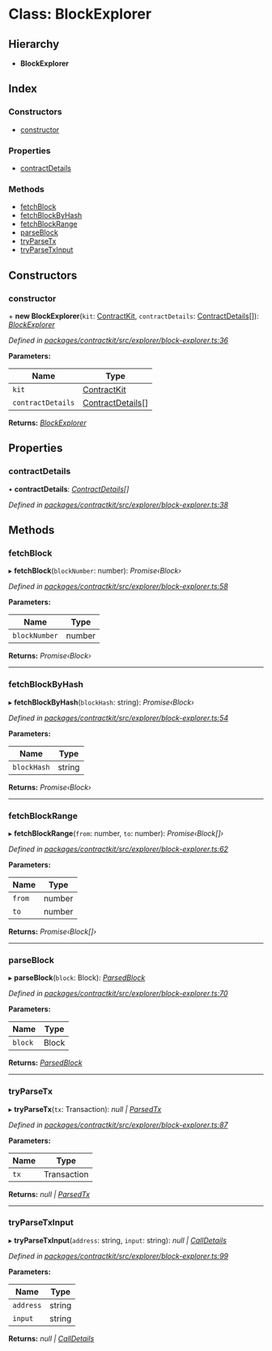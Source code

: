 # Class: BlockExplorer

## Hierarchy

* **BlockExplorer**

## Index

### Constructors

* [constructor](_explorer_block_explorer_.blockexplorer.md#constructor)

### Properties

* [contractDetails](_explorer_block_explorer_.blockexplorer.md#contractdetails)

### Methods

* [fetchBlock](_explorer_block_explorer_.blockexplorer.md#fetchblock)
* [fetchBlockByHash](_explorer_block_explorer_.blockexplorer.md#fetchblockbyhash)
* [fetchBlockRange](_explorer_block_explorer_.blockexplorer.md#fetchblockrange)
* [parseBlock](_explorer_block_explorer_.blockexplorer.md#parseblock)
* [tryParseTx](_explorer_block_explorer_.blockexplorer.md#tryparsetx)
* [tryParseTxInput](_explorer_block_explorer_.blockexplorer.md#tryparsetxinput)

## Constructors

###  constructor

\+ **new BlockExplorer**(`kit`: [ContractKit](_kit_.contractkit.md), `contractDetails`: [ContractDetails](../interfaces/_explorer_base_.contractdetails.md)[]): *[BlockExplorer](_explorer_block_explorer_.blockexplorer.md)*

*Defined in [packages/contractkit/src/explorer/block-explorer.ts:36](https://github.com/celo-org/celo-monorepo/blob/master/packages/contractkit/src/explorer/block-explorer.ts#L36)*

**Parameters:**

Name | Type |
------ | ------ |
`kit` | [ContractKit](_kit_.contractkit.md) |
`contractDetails` | [ContractDetails](../interfaces/_explorer_base_.contractdetails.md)[] |

**Returns:** *[BlockExplorer](_explorer_block_explorer_.blockexplorer.md)*

## Properties

###  contractDetails

• **contractDetails**: *[ContractDetails](../interfaces/_explorer_base_.contractdetails.md)[]*

*Defined in [packages/contractkit/src/explorer/block-explorer.ts:38](https://github.com/celo-org/celo-monorepo/blob/master/packages/contractkit/src/explorer/block-explorer.ts#L38)*

## Methods

###  fetchBlock

▸ **fetchBlock**(`blockNumber`: number): *Promise‹Block›*

*Defined in [packages/contractkit/src/explorer/block-explorer.ts:58](https://github.com/celo-org/celo-monorepo/blob/master/packages/contractkit/src/explorer/block-explorer.ts#L58)*

**Parameters:**

Name | Type |
------ | ------ |
`blockNumber` | number |

**Returns:** *Promise‹Block›*

___

###  fetchBlockByHash

▸ **fetchBlockByHash**(`blockHash`: string): *Promise‹Block›*

*Defined in [packages/contractkit/src/explorer/block-explorer.ts:54](https://github.com/celo-org/celo-monorepo/blob/master/packages/contractkit/src/explorer/block-explorer.ts#L54)*

**Parameters:**

Name | Type |
------ | ------ |
`blockHash` | string |

**Returns:** *Promise‹Block›*

___

###  fetchBlockRange

▸ **fetchBlockRange**(`from`: number, `to`: number): *Promise‹Block[]›*

*Defined in [packages/contractkit/src/explorer/block-explorer.ts:62](https://github.com/celo-org/celo-monorepo/blob/master/packages/contractkit/src/explorer/block-explorer.ts#L62)*

**Parameters:**

Name | Type |
------ | ------ |
`from` | number |
`to` | number |

**Returns:** *Promise‹Block[]›*

___

###  parseBlock

▸ **parseBlock**(`block`: Block): *[ParsedBlock](../interfaces/_explorer_block_explorer_.parsedblock.md)*

*Defined in [packages/contractkit/src/explorer/block-explorer.ts:70](https://github.com/celo-org/celo-monorepo/blob/master/packages/contractkit/src/explorer/block-explorer.ts#L70)*

**Parameters:**

Name | Type |
------ | ------ |
`block` | Block |

**Returns:** *[ParsedBlock](../interfaces/_explorer_block_explorer_.parsedblock.md)*

___

###  tryParseTx

▸ **tryParseTx**(`tx`: Transaction): *null | [ParsedTx](../interfaces/_explorer_block_explorer_.parsedtx.md)*

*Defined in [packages/contractkit/src/explorer/block-explorer.ts:87](https://github.com/celo-org/celo-monorepo/blob/master/packages/contractkit/src/explorer/block-explorer.ts#L87)*

**Parameters:**

Name | Type |
------ | ------ |
`tx` | Transaction |

**Returns:** *null | [ParsedTx](../interfaces/_explorer_block_explorer_.parsedtx.md)*

___

###  tryParseTxInput

▸ **tryParseTxInput**(`address`: string, `input`: string): *null | [CallDetails](../interfaces/_explorer_block_explorer_.calldetails.md)*

*Defined in [packages/contractkit/src/explorer/block-explorer.ts:99](https://github.com/celo-org/celo-monorepo/blob/master/packages/contractkit/src/explorer/block-explorer.ts#L99)*

**Parameters:**

Name | Type |
------ | ------ |
`address` | string |
`input` | string |

**Returns:** *null | [CallDetails](../interfaces/_explorer_block_explorer_.calldetails.md)*

